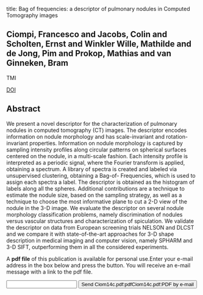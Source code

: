 title: Bag of frequencies: a descriptor of pulmonary nodules in Computed Tomography images

## Ciompi, Francesco and Jacobs, Colin and Scholten, Ernst and Winkler Wille, Mathilde and de Jong, Pim and Prokop, Mathias and van Ginneken, Bram
TMI

<a href="https://doi.org/10.1109/TMI.2014.2371821">DOI</a>

## Abstract
We present a novel descriptor for the characterization of pulmonary nodules in computed tomography (CT) images. The descriptor encodes information on nodule morphology and has scale-invariant and rotation-invariant properties. Information on nodule morphology is captured by sampling intensity profiles along circular patterns on spherical surfaces centered on the nodule, in a multi-scale fashion. Each intensity profile is interpreted as a periodic signal, where the Fourier transform is applied, obtaining a spectrum. A library of spectra is created and labeled via unsupervised clustering, obtaining a Bag-of- Frequencies, which is used to assign each spectra a label. The descriptor is obtained as the histogram of labels along all the spheres. Additional contributions are a technique to estimate the nodule size, based on the sampling strategy, as well as a technique to choose the most informative plane to cut a 2-D view of the nodule in the 3-D image. We evaluate the descriptor on several nodule morphology classification problems, namely discrimination of nodules versus vascular structures and characterization of spiculation. We validate the descriptor on data from European screening trials NELSON and DLCST and we compare it with state-of-the-art approaches for 3-D shape description in medical imaging and computer vision, namely SPHARM and 3-D SIFT, outperforming them in all the considered experiments.

A <b>pdf file</b> of this publication is available for personal use.Enter your e-mail address in the box below and press the button. You will receive an e-mail message with a link to the pdf file.
<form action="sender.php">  <input type="text" name="email">  <input type="submit" value="Send Ciom14c.pdf:pdfCiom14c.pdf:PDF by e-mail"></form>